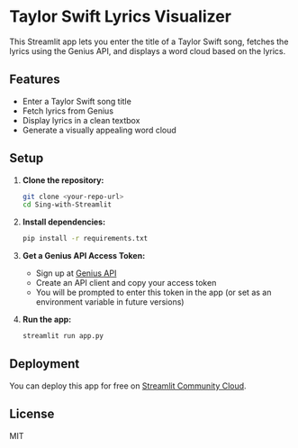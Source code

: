 # Taylor Swift Lyrics Visualizer

This Streamlit app lets you enter the title of a Taylor Swift song, fetches the lyrics using the Genius API, and displays a word cloud based on the lyrics.

## Features
- Enter a Taylor Swift song title
- Fetch lyrics from Genius
- Display lyrics in a clean textbox
- Generate a visually appealing word cloud

## Setup

1. **Clone the repository:**
   ```bash
   git clone <your-repo-url>
   cd Sing-with-Streamlit
   ```
2. **Install dependencies:**
   ```bash
   pip install -r requirements.txt
   ```
3. **Get a Genius API Access Token:**
   - Sign up at [Genius API](https://genius.com/developers)
   - Create an API client and copy your access token
   - You will be prompted to enter this token in the app (or set as an environment variable in future versions)

4. **Run the app:**
   ```bash
   streamlit run app.py
   ```

## Deployment
You can deploy this app for free on [Streamlit Community Cloud](https://streamlit.io/cloud).

## License
MIT 